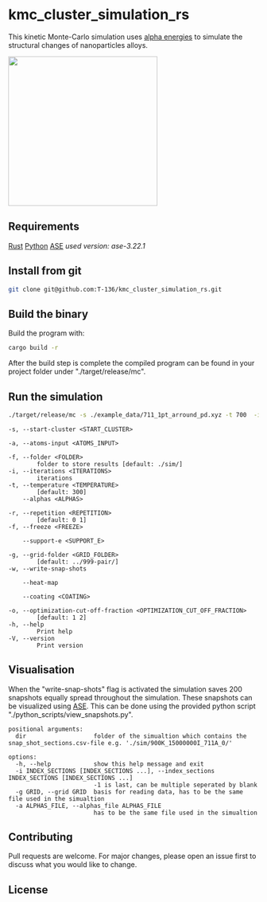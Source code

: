 # kmc_cluster_simulation_rs

This kinetic Monte-Carlo simulation uses [alpha energies](https://pubs.acs.org/doi/abs/10.1021/acscatal.3c04337) to simulate the structural changes of nanoparticles alloys.  

<img src="https://github.com/user-attachments/assets/848a53df-a2df-49a5-b222-5c92cb6b5b69" width="300"  />

## Requirements

[Rust](https://www.rust-lang.org/tools/install)
[Python](https://www.python.org/)
[ASE](https://wiki.fysik.dtu.dk/ase/) *used version: ase-3.22.1*


## Install from git 
```bash
git clone git@github.com:T-136/kmc_cluster_simulation_rs.git
```

## Build the binary

Build the program with:
```bash
cargo build -r
```
After the build step is complete the compiled program can be found in your project folder under "./target/release/mc".


## Run the simulation
```bash
./target/release/mc -s ./example_data/711_1pt_arround_pd.xyz -t 700  -i 1e8 -r 1  --alphas ./Pt_Pd.6.bat  -g ../303030-pair_kmc/ -w
```

```
-s, --start-cluster <START_CLUSTER>

-a, --atoms-input <ATOMS_INPUT>

-f, --folder <FOLDER>
        folder to store results [default: ./sim/]
-i, --iterations <ITERATIONS>
        iterations
-t, --temperature <TEMPERATURE>
        [default: 300]
    --alphas <ALPHAS>

-r, --repetition <REPETITION>
        [default: 0 1]
-f, --freeze <FREEZE>

    --support-e <SUPPORT_E>

-g, --grid-folder <GRID_FOLDER>
        [default: ../999-pair/]
-w, --write-snap-shots

    --heat-map

    --coating <COATING>

-o, --optimization-cut-off-fraction <OPTIMIZATION_CUT_OFF_FRACTION>
        [default: 1 2]
-h, --help
        Print help
-V, --version
        Print version
```

## Visualisation

When the "write-snap-shots" flag is activated the simulation saves 200 snapshots equally spread throughout the simulation. These snapshots can be visualized using [ASE](https://wiki.fysik.dtu.dk/ase/). This can be done using the provided python script "./python_scripts/view_snapshots.py".

```
positional arguments:
  dir                   folder of the simualtion which contains the snap_shot_sections.csv-file e.g. './sim/900K_15000000I_711A_0/'

options:
  -h, --help            show this help message and exit
  -i INDEX_SECTIONS [INDEX_SECTIONS ...], --index_sections INDEX_SECTIONS [INDEX_SECTIONS ...]
                        -1 is last, can be multiple seperated by blank
  -g GRID, --grid GRID  basis for reading data, has to be the same file used in the simualtion
  -a ALPHAS_FILE, --alphas_file ALPHAS_FILE
                        has to be the same file used in the simualtion
```

## Contributing

Pull requests are welcome. For major changes, please open an issue first
to discuss what you would like to change.

## License


